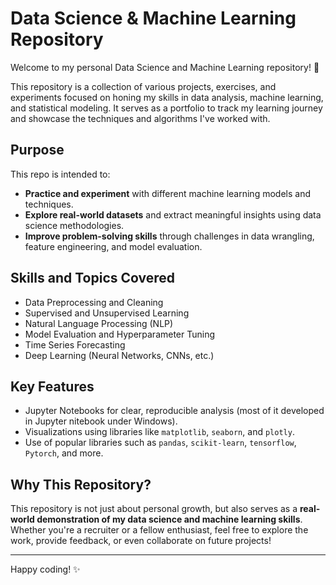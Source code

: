 # Data Science & Machine Learning Repository

Welcome to my personal Data Science and Machine Learning repository! 🚀

This repository is a collection of various projects, exercises, and experiments focused on honing my skills in data analysis, machine learning, and statistical modeling. It serves as a portfolio to track my learning journey and showcase the techniques and algorithms I've worked with.

## Purpose

This repo is intended to:

- **Practice and experiment** with different machine learning models and techniques.
- **Explore real-world datasets** and extract meaningful insights using data science methodologies.
- **Improve problem-solving skills** through challenges in data wrangling, feature engineering, and model evaluation.

## Skills and Topics Covered

- Data Preprocessing and Cleaning
- Supervised and Unsupervised Learning
- Natural Language Processing (NLP)
- Model Evaluation and Hyperparameter Tuning
- Time Series Forecasting
- Deep Learning (Neural Networks, CNNs, etc.)

## Key Features

- Jupyter Notebooks for clear, reproducible analysis (most of it developed in Jupyter nitebook under Windows).
- Visualizations using libraries like `matplotlib`, `seaborn`, and `plotly`.
- Use of popular libraries such as `pandas`, `scikit-learn`, `tensorflow`, `Pytorch`, and more.

## Why This Repository?

This repository is not just about personal growth, but also serves as a **real-world demonstration of my data science and machine learning skills**. Whether you're a recruiter or a fellow enthusiast, feel free to explore the work, provide feedback, or even collaborate on future projects!

---

Happy coding! ✨
